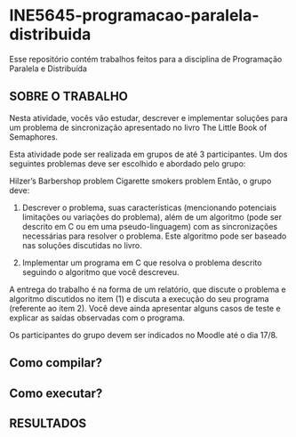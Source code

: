 # INE5645-programacao-paralela-distribuida
Esse repositório contém trabalhos feitos para a disciplina de Programação Paralela e Distribuída

## SOBRE O TRABALHO

Nesta atividade, vocês vão estudar, descrever e implementar soluções para um problema de sincronização apresentado no livro The Little Book of Semaphores.

Esta atividade pode ser realizada em grupos de até 3 participantes. Um dos seguintes problemas deve ser escolhido e abordado pelo grupo:

 Hilzer’s Barbershop problem
 Cigarette smokers problem
Então, o grupo deve:

1) Descrever o problema, suas características (mencionando potenciais limitações ou variações do problema), além de um algoritmo (pode ser descrito em C ou em uma pseudo-linguagem) com as sincronizações necessárias para resolver o problema. Este algoritmo pode ser baseado nas soluções discutidas no livro.

2) Implementar um programa em C que resolva o problema descrito seguindo o algoritmo que você descreveu.

A entrega do trabalho é na forma de um relatório, que discute o problema e algoritmo discutidos no item (1) e discuta a execução do seu programa (referente ao item 2). Você deve ainda apresentar alguns casos de teste e explicar as saídas observadas com o programa.

Os participantes do grupo devem ser indicados no Moodle até o dia 17/8.


## Como compilar?

## Como executar?

## RESULTADOS
